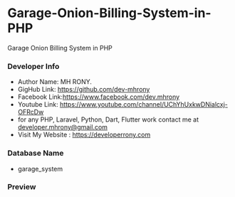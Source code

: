 # Garage-Onion-Billing-System-in-PHP
Garage Onion Billing System in PHP

### Developer Info

- Author Name: MH RONY.
- GigHub Link: https://github.com/dev-mhrony
- Facebook Link:https://www.facebook.com/dev.mhrony
- Youtube Link: https://www.youtube.com/channel/UChYhUxkwDNialcxj-OFRcDw
- for any PHP, Laravel, Python, Dart, Flutter work contact me at developer.mhrony@gmail.com
- Visit My Website : https://developerrony.com

### Database Name
- garage_system

### Preview
